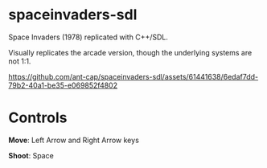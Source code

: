 # spaceinvaders-sdl
Space Invaders (1978) replicated with C++/SDL.

Visually replicates the arcade version, though the underlying systems are not 1:1.


https://github.com/ant-cap/spaceinvaders-sdl/assets/61441638/6edaf7dd-79b2-40a1-be35-e069852f4802

# Controls

**Move**: Left Arrow and Right Arrow keys

**Shoot**: Space
